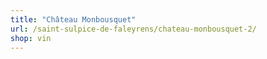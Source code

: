 ```yaml
---
title: "Château Monbousquet"
url: /saint-sulpice-de-faleyrens/chateau-monbousquet-2/
shop: vin
---
```

